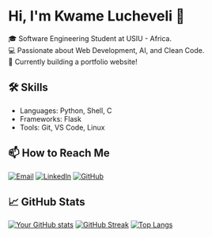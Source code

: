 # Hi, I'm Kwame Lucheveli 👋

🎓 Software Engineering Student at USIU - Africa.  
💻 Passionate about Web Development, AI, and Clean Code.  
🚀 Currently building a portfolio website!

## 🛠 Skills
- Languages: Python, Shell, C
- Frameworks: Flask
- Tools: Git, VS Code, Linux

## 📫 How to Reach Me

[![Email](https://img.shields.io/badge/Email-D14836?style=for-the-badge&logo=gmail&logoColor=white)](mailto:amukhobukwame@gmail.com)
[![LinkedIn](https://img.shields.io/badge/LinkedIn-blue?style=for-the-badge&logo=linkedin&logoColor=white)](https://www.linkedin.com/in/kwame-amukhobu-13837620a)
[![GitHub](https://img.shields.io/badge/GitHub-000?style=for-the-badge&logo=github&logoColor=white)](https://github.com/luche3002)


## 📈 GitHub Stats
[![Your GitHub stats](https://github-readme-stats.vercel.app/api?username=luche3002&show_icons=true&theme=radical)](https://github.com/luche3002)
[![GitHub Streak](https://github-readme-streak-stats.herokuapp.com/?user=luche3002&theme=radical)](https://git.io/streak-stats)
[![Top Langs](https://github-readme-stats.vercel.app/api/top-langs/?username=luche3002&layout=compact&theme=radical)](https://github.com/luche3002)



<!--
**joshmadakor1/joshmadakor1** is a ✨ _special_ ✨ repository because its `README.md` (this file) appears on your GitHub profile.

Here are some ideas to get you started:

- 🔭 I’m currently working on ...
- 🌱 I’m currently learning ...
- 👯 I’m looking to collaborate on ...
- 🤔 I’m looking for help with ...
- 💬 Ask me about ...
- 📫 How to reach me: ...
- 😄 Pronouns: ...
- ⚡ Fun fact: ...
-->
